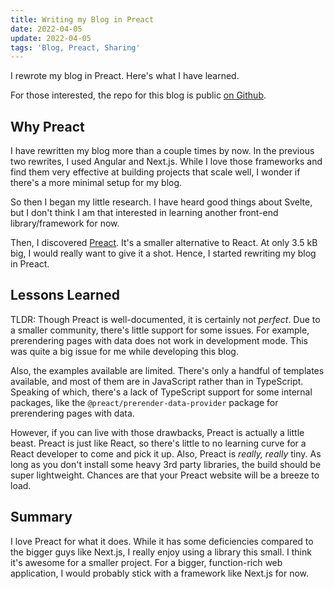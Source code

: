 ```yaml
---
title: Writing my Blog in Preact
date: 2022-04-05
update: 2022-04-05
tags: 'Blog, Preact, Sharing'
---
```

I rewrote my blog in Preact. Here's what I have learned.

For those interested, the repo for this blog is public [on Github](https://github.com/ctfdavis/preact-blog).

## Why Preact

I have rewritten my blog more than a couple times by now.
In the previous two rewrites, I used Angular and Next.js.
While I love those frameworks and find them very effective at building projects that scale well, I wonder if there's a more minimal setup for my blog.

So then I began my little research. I have heard good things about Svelte, but I don't think I am that interested in learning another front-end library/framework for now.

Then, I discovered [Preact](https://preactjs.com). It's a smaller alternative to React. At only 3.5 kB big, I would really want to give it a shot. Hence, I started rewriting my blog in Preact.

## Lessons Learned

TLDR: Though Preact is well-documented, it is certainly not _perfect_. Due to a smaller community, there's little support for some issues. 
For example, prerendering pages with data does not work in development mode.
This was quite a big issue for me while developing this blog.

Also, the examples available are limited. There's only a handful of templates available, and most of them are in JavaScript rather than in TypeScript.
Speaking of which, there's a lack of TypeScript support for some internal packages, like the `@preact/prerender-data-provider` package for prerendering pages with data.

However, if you can live with those drawbacks, Preact is actually a little beast. Preact is just like React, so there's little to no learning curve for a React developer to come and pick it up.
Also, Preact is _really, really_ tiny. As long as you don't install some heavy 3rd party libraries, the build should be super lightweight. Chances are that your Preact website will be a breeze to load.

## Summary

I love Preact for what it does.
While it has some deficiencies compared to the bigger guys like Next.js, I really enjoy using a library this small. 
I think it's awesome for a smaller project. For a bigger, function-rich web application, I would probably stick with a framework like Next.js for now.
